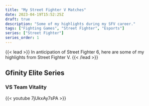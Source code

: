```yaml
---
title: "My Street Fighter V Matches"
date: 2023-04-19T15:52:25Z
draft: true
description: "Some of my highlights during my SFV career."
tags: ["Fighting Games", "Street Fighter", "Esports"]
series: ["Street Fighter"]
series_order: 1
---
```


{{< lead >}}
In anticipation of Street Fighter 6, here are some of my highlights from Street Fighter V.
{{< /lead >}}

## Gfinity Elite Series

### VS Team Vitality

{{< youtube 7jUkxAy7sPA >}}
